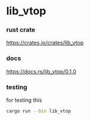 # lib_vtop

### rust crate 
https://crates.io/crates/lib_vtop
### docs
https://docs.rs/lib_vtop/0.1.0
### testing
for testing this 
```bash
cargo run --bin lib_vtop
```

